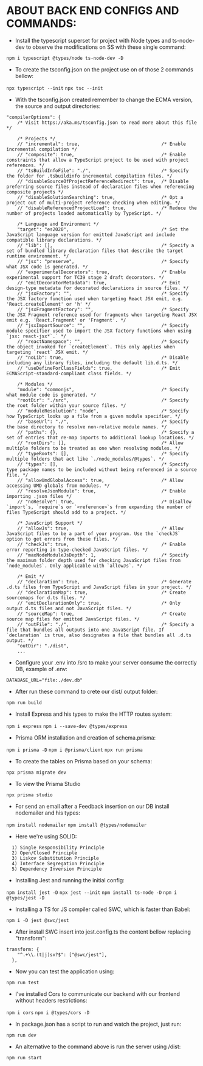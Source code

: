 # ABOUT BACK END CONFIGS AND COMMANDS:

* Install the typescript superset for project with Node types and ts-node-dev to observe the modifications on SS with these single command:

`npm i typescript @types/node ts-node-dev -D`

* To create the tsconfig.json on the project use on of those 2 commands bellow:

``npx typescript --init``
``npx tsc --init``

* With the tsconfig.json created remember to change the ECMA version, the source and output directories:

```
"compilerOptions": {
    /* Visit https://aka.ms/tsconfig.json to read more about this file */

    /* Projects */
    // "incremental": true,                              /* Enable incremental compilation */
    // "composite": true,                                /* Enable constraints that allow a TypeScript project to be used with project references. */
    // "tsBuildInfoFile": "./",                          /* Specify the folder for .tsbuildinfo incremental compilation files. */
    // "disableSourceOfProjectReferenceRedirect": true,  /* Disable preferring source files instead of declaration files when referencing composite projects */
    // "disableSolutionSearching": true,                 /* Opt a project out of multi-project reference checking when editing. */
    // "disableReferencedProjectLoad": true,             /* Reduce the number of projects loaded automatically by TypeScript. */

    /* Language and Environment */
    "target": "es2020",                                  /* Set the JavaScript language version for emitted JavaScript and include compatible library declarations. */
    // "lib": [],                                        /* Specify a set of bundled library declaration files that describe the target runtime environment. */
    // "jsx": "preserve",                                /* Specify what JSX code is generated. */
    // "experimentalDecorators": true,                   /* Enable experimental support for TC39 stage 2 draft decorators. */
    // "emitDecoratorMetadata": true,                    /* Emit design-type metadata for decorated declarations in source files. */
    // "jsxFactory": "",                                 /* Specify the JSX factory function used when targeting React JSX emit, e.g. 'React.createElement' or 'h' */
    // "jsxFragmentFactory": "",                         /* Specify the JSX Fragment reference used for fragments when targeting React JSX emit e.g. 'React.Fragment' or 'Fragment'. */
    // "jsxImportSource": "",                            /* Specify module specifier used to import the JSX factory functions when using `jsx: react-jsx*`.` */
    // "reactNamespace": "",                             /* Specify the object invoked for `createElement`. This only applies when targeting `react` JSX emit. */
    // "noLib": true,                                    /* Disable including any library files, including the default lib.d.ts. */
    // "useDefineForClassFields": true,                  /* Emit ECMAScript-standard-compliant class fields. */

    /* Modules */
    "module": "commonjs",                                /* Specify what module code is generated. */
    "rootDir": "./src",                                  /* Specify the root folder within your source files. */
    // "moduleResolution": "node",                       /* Specify how TypeScript looks up a file from a given module specifier. */
    // "baseUrl": "./",                                  /* Specify the base directory to resolve non-relative module names. */
    // "paths": {},                                      /* Specify a set of entries that re-map imports to additional lookup locations. */
    // "rootDirs": [],                                   /* Allow multiple folders to be treated as one when resolving modules. */
    // "typeRoots": [],                                  /* Specify multiple folders that act like `./node_modules/@types`. */
    // "types": [],                                      /* Specify type package names to be included without being referenced in a source file. */
    // "allowUmdGlobalAccess": true,                     /* Allow accessing UMD globals from modules. */
    // "resolveJsonModule": true,                        /* Enable importing .json files */
    // "noResolve": true,                                /* Disallow `import`s, `require`s or `<reference>`s from expanding the number of files TypeScript should add to a project. */

    /* JavaScript Support */
    // "allowJs": true,                                  /* Allow JavaScript files to be a part of your program. Use the `checkJS` option to get errors from these files. */
    // "checkJs": true,                                  /* Enable error reporting in type-checked JavaScript files. */
    // "maxNodeModuleJsDepth": 1,                        /* Specify the maximum folder depth used for checking JavaScript files from `node_modules`. Only applicable with `allowJs`. */

    /* Emit */
    // "declaration": true,                              /* Generate .d.ts files from TypeScript and JavaScript files in your project. */
    // "declarationMap": true,                           /* Create sourcemaps for d.ts files. */
    // "emitDeclarationOnly": true,                      /* Only output d.ts files and not JavaScript files. */
    // "sourceMap": true,                                /* Create source map files for emitted JavaScript files. */
    // "outFile": "./",                                  /* Specify a file that bundles all outputs into one JavaScript file. If `declaration` is true, also designates a file that bundles all .d.ts output. */
    "outDir": "./dist",  
    ...
```

* Configure your .env into /src to make your server consume the correctly DB, example of .env:

```
DATABASE_URL="file:./dev.db"
```

* After run these command to crete our dist/ output folder:

`npm run build`

* Install Express and his types to make the HTTP routes system:

`npm i express`
`npm i --save-dev @types/express`

* Prisma ORM installation and creation of schema.prisma:

`npm i prisma -D`
`npm i @prisma/client`
`npx run prisma`

* To create the tables on Prisma based on your schema:

`npx prisma migrate dev`

* To view the Prisma Studio

`npx prisma studio`

* For send an email after a Feedback insertion on our DB install nodemailer and his types:

`npm install nodemailer`
`npm install @types/nodemailer`

* Here we're using SOLID:
```
  1) Single Responsibility Principle
  2) Open/Closed Principle
  3) Liskov Substitution Principle
  4) Interface Segregation Principle
  5) Dependency Inversion Principle
```
* Installing Jest and running the initial config:

`npm install jest -D`
`npx jest --init`
`npm install ts-node -D`
`npm i @types/jest -D`

* Installing a TS for JS compiler called SWC, which is faster than Babel:

`npm i -D jest @swc/jest`

* After install SWC insert into jest.config.ts the content bellow replacing "transform":
```
transform: {
    "^.+\\.(t|j)sx?$": ["@swc/jest"],
  },
```

* Now you can test the application using:

`npm run test`

* I've installed Cors to communicate our backend with our frontend without headers restrictions:

`npm i cors`
`npm i @types/cors -D`

* In package.json has a script to run and watch the project, just run:

`npm run dev`

* An alternative to the command above is run the server using /dist:

`npm run start`